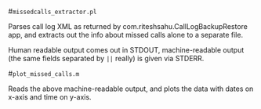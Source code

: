 #`missedcalls_extractor.pl`

Parses call log XML as returned by com.riteshsahu.CallLogBackupRestore app, 
and extracts out the info about missed calls alone to a separate file. 

Human readable output comes out in STDOUT, machine-readable output (the same 
fields separated by `||` really) is given via STDERR. 

#`plot_missed_calls.m`

Reads the above machine-readable output, and plots the data with dates on x-axis
and time on y-axis. 

